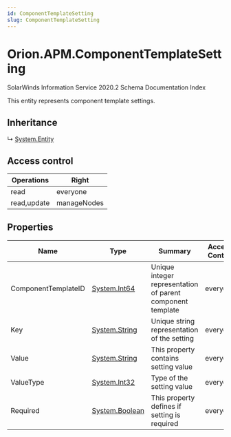```yaml
---
id: ComponentTemplateSetting
slug: ComponentTemplateSetting
---
```


# Orion.APM.ComponentTemplateSetting

SolarWinds Information Service 2020.2 Schema Documentation Index

This entity represents component template settings.

## Inheritance

↳ [System.Entity](./../System/Entity)

## Access control

| Operations | Right |
| ------ | ------ |
| read | everyone |
| read,update | manageNodes |

## Properties

| Name | Type | Summary | Access Control |
| ------ | ------ | ------ | ------ |
| ComponentTemplateID | [System.Int64](https://docs.microsoft.com/en-us/dotnet/api/system.int64) | Unique integer representation of parent component template | everyone |
| Key | [System.String](https://docs.microsoft.com/en-us/dotnet/api/system.string) | Unique string representation of the setting | everyone |
| Value | [System.String](https://docs.microsoft.com/en-us/dotnet/api/system.string) | This property contains setting value | everyone |
| ValueType | [System.Int32](https://docs.microsoft.com/en-us/dotnet/api/system.int32) | Type of the setting value | everyone |
| Required | [System.Boolean](https://docs.microsoft.com/en-us/dotnet/api/system.boolean) | This property defines if setting is required | everyone |

